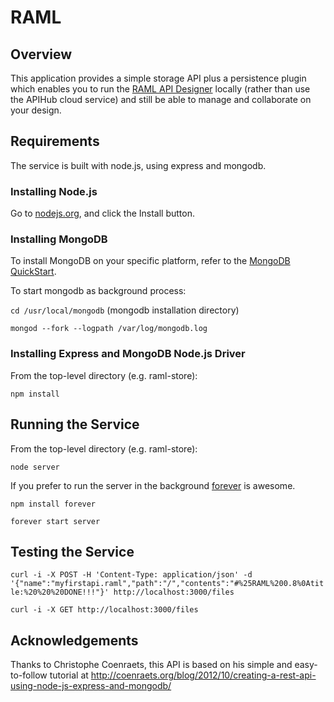 # RAML

## Overview

This application provides a simple storage API plus a persistence plugin which enables you to run the [RAML API Designer](https://github.com/mulesoft/api-designer) locally (rather than use the APIHub cloud service) and still be able to manage and collaborate on your design.

## Requirements
The service is built with node.js, using express and mongodb.

### Installing Node.js
Go to [nodejs.org](http://nodejs.org), and click the Install button.

### Installing MongoDB
To install MongoDB on your specific platform, refer to the [MongoDB QuickStart](http://docs.mongodb.org/manual/installation/).

To start mongodb as background process:

`cd /usr/local/mongodb`  (mongodb installation directory)

`mongod --fork --logpath /var/log/mongodb.log`

### Installing Express and MongoDB Node.js Driver
From the top-level directory (e.g. raml-store):

`npm install `

## Running the Service
From the top-level directory (e.g. raml-store):

`node server`

If you prefer to run the server in the background [forever](http://blog.nodejitsu.com/keep-a-nodejs-server-up-with-forever) is awesome. 

`npm install forever`

`forever start server`

## Testing the Service

`curl -i -X POST -H 'Content-Type: application/json' -d '{"name":"myfirstapi.raml","path":"/","contents":"#%25RAML%200.8%0Atitle:%20%20%20DONE!!!"}' http://localhost:3000/files`

`curl -i -X GET http://localhost:3000/files`

## Acknowledgements
Thanks to Christophe Coenraets, this API is based on his simple and easy-to-follow tutorial at http://coenraets.org/blog/2012/10/creating-a-rest-api-using-node-js-express-and-mongodb/
